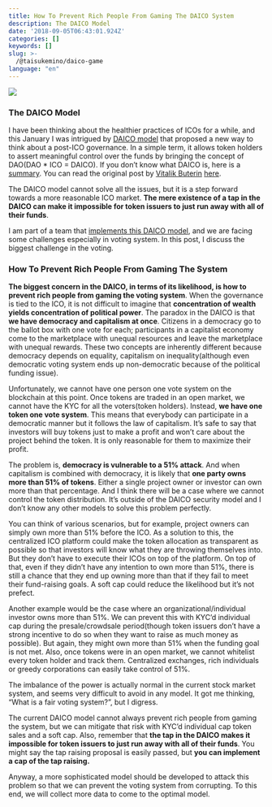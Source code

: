 ```yaml
---
title: How To Prevent Rich People From Gaming The DAICO System
description: The DAICO Model
date: '2018-09-05T06:43:01.924Z'
categories: []
keywords: []
slug: >-
  /@taisukemino/daico-game
language: "en"
---
```


![](https://cdn-images-1.medium.com/max/1200/1*CFbHqKuklsNNo7sRhUgnqg.png)

### **The DAICO Model**

I have been thinking about the healthier practices of ICOs for a while, and this January I was intrigued by [DAICO model](https://ethresear.ch/t/explanation-of-daicos/465) that proposed a new way to think about a post-ICO governance. In a simple term, it allows token holders to assert meaningful control over the funds by bringing the concept of DAO(DAO \* ICO = DAICO). If you don’t know what DAICO is, here is a [summary](https://medium.com/icovo/what-is-daico-b88286fa7b7f). You can read the original post by [Vitalik Buterin](https://medium.com/u/587a00dbce51) [here](https://ethresear.ch/t/explanation-of-daicos/465).

The DAICO model cannot solve all the issues, but it is a step forward towards a more reasonable ICO market. **The mere existence of a tap in the DAICO can make it impossible for token issuers to just run away with all of their funds**.

I am part of a team that [implements this DAICO model](https://github.com/icovo/DAICOVO), and we are facing some challenges especially in voting system. In this post, I discuss the biggest challenge in the voting.

### **How To Prevent Rich People From Gaming The System**

**The biggest concern in the DAICO, in terms of its likelihood, is how to prevent rich people from gaming the voting system**. When the governance is tied to the ICO, it is not difficult to imagine that **concentration of wealth yields concentration of political power**. The paradox in the DAICO is that **we have democracy and capitalism at once**. Citizens in a democracy go to the ballot box with one vote for each; participants in a capitalist economy come to the marketplace with unequal resources and leave the marketplace with unequal rewards. These two concepts are inherently different because democracy depends on equality, capitalism on inequality(although even democratic voting system ends up non-democratic because of the political funding issue).

Unfortunately, we cannot have one person one vote system on the blockchain at this point. Once tokens are traded in an open market, we cannot have the KYC for all the voters(token holders). Instead, **we have one token one vote system**. This means that everybody can participate in a democratic manner but it follows the law of capitalism. It’s safe to say that investors will buy tokens just to make a profit and won’t care about the project behind the token. It is only reasonable for them to maximize their profit.

The problem is, **democracy is vulnerable to a 51% attack**. And when capitalism is combined with democracy, it is likely that **one party owns more than 51% of tokens**. Either a single project owner or investor can own more than that percentage. And I think there will be a case where we cannot control the token distribution. It’s outside of the DAICO security model and I don’t know any other models to solve this problem perfectly.

You can think of various scenarios, but for example, project owners can simply own more than 51% before the ICO. As a solution to this, the centralized ICO platform could make the token allocation as transparent as possible so that investors will know what they are throwing themselves into. But they don’t have to execute their ICOs on top of the platform. On top of that, even if they didn’t have any intention to own more than 51%, there is still a chance that they end up owning more than that if they fail to meet their fund-raising goals. A soft cap could reduce the likelihood but it’s not prefect.

Another example would be the case where an organizational/individual investor owns more than 51%. We can prevent this with KYC’d individual cap during the presale/crowdsale period(though token issuers don’t have a strong incentive to do so when they want to raise as much money as possible). But again, they might own more than 51% when the funding goal is not met. Also, once tokens were in an open market, we cannot whitelist every token holder and track them. Centralized exchanges, rich individuals or greedy corporations can easily take control of 51%.

The imbalance of the power is actually normal in the current stock market system, and seems very difficult to avoid in any model. It got me thinking, “What is a fair voting system?”, but I digress.

The current DAICO model cannot always prevent rich people from gaming the system, but we can mitigate that risk with KYC’d individual cap token sales and a soft cap. Also, remember that **the tap in the DAICO makes it impossible for token issuers to just run away with all of their funds**. You might say the tap raising proposal is easily passed, but **you can implement a cap of the tap raising.**

Anyway, a more sophisticated model should be developed to attack this problem so that we can prevent the voting system from corrupting. To this end, we will collect more data to come to the optimal model.
